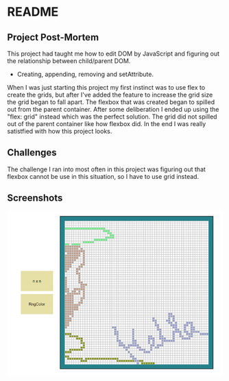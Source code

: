 # README

## Project Post-Mortem ##

This project had taught me how to edit DOM by JavaScript and figuring out the relationship between child/parent DOM.
- Creating, appending, removing and setAttribute.

When I was just starting this project my first instinct was to use flex to create the grids, but after I've added the feature to increase the grid size the grid began to fall apart. The flexbox that was created began to spilled out from the parent container. After some deliberation I ended up using the "flex: grid" instead which was the perfect solution. The grid did not spilled out of the parent container like how flexbox did. In the end I was really satistfied with how this project looks. 

## Challenges ##

The challenge I ran into most often in this project was figuring out that flexbox cannot be use in this situation, so I have to use grid instead.


## Screenshots ##

![Desktop view screenshot](/images/screenshot.png)
